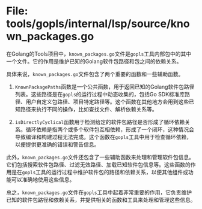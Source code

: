 # File: tools/gopls/internal/lsp/source/known_packages.go

在Golang的Tools项目中，`known_packages.go`文件是`gopls`工具内部包中的其中一个文件。它的作用是维护已知的Golang软件包路径和包之间的依赖关系。

具体来说，`known_packages.go`文件包含了两个重要的函数和一些辅助函数。

1. `KnownPackagePaths`函数是一个公共函数，用于返回已知的Golang软件包路径列表。这些路径是在`gopls`的运行过程中动态收集的，包括Go SDK标准库路径、用户自定义包路径、项目特定路径等。这个函数在其他地方会用到这些已知路径来执行不同的操作，比如查找文件、解析依赖关系等。

2. `isDirectlyCyclical`函数用于检测给定的软件包路径是否形成了循环依赖关系。循环依赖是指两个或多个软件包互相依赖，形成了一个闭环，这种情况会导致编译和构建过程无法完成。这个函数在`gopls`工具中用于检查循环依赖，以便提供更准确的错误和警告信息。

此外，`known_packages.go`文件还包含了一些辅助函数来处理和管理软件包信息。它们包括搜索软件包路径、过滤无效路径、加载已知软件包信息等。这些函数的作用是在`gopls`工具的运行过程中维护软件包的路径和依赖关系，以便其他组件或功能可以准确地使用这些信息。

总之，`known_packages.go`文件在`gopls`工具中起着非常重要的作用，它负责维护已知的软件包路径和依赖关系，并提供相关的函数和工具来处理和管理这些信息。

